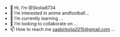 - 👋 Hi, I’m @Skolia8734
- 👀 I’m interested in anime andfootball...
- 🌱 I’m currently learning ...
- 💞️ I’m looking to collaborate on ...
- 📫 How to reach me saabirkolia2015@gmail.com ...

<!---
Skolia8734/Skolia8734 is a ✨ special ✨ repository because its `README.md` (this file) appears on your GitHub profile.
You can click the Preview link to take a look at your changes.
--->
